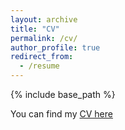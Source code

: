 ```yaml
---
layout: archive
title: "CV"
permalink: /cv/
author_profile: true
redirect_from:
  - /resume
---
```


<!-- Global site tag (gtag.js) - Google Analytics -->
<script async src="https://www.googletagmanager.com/gtag/js?id=UA-123521501-1"></script>
<script>
  window.dataLayer = window.dataLayer || [];
  function gtag(){dataLayer.push(arguments);}
  gtag('js', new Date());

  gtag('config', 'UA-123521501-1');
</script>

{% include base_path %}
 

 
You can find my [CV here](https://jskuk.github.io/files/Kuk_CV_071019.pdf)
